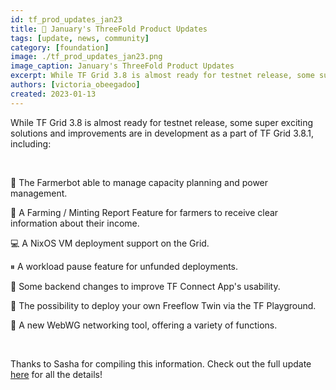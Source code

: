 ```yaml
---
id: tf_prod_updates_jan23
title: 📣 January's ThreeFold Product Updates
tags: [update, news, community]
category: [foundation]
image: ./tf_prod_updates_jan23.png
image_caption: January's ThreeFold Product Updates
excerpt: While TF Grid 3.8 is almost ready for testnet release, some super exciting solutions and improvements are in development as a part of TF Grid 3.8.1.
authors: [victoria_obeegadoo]
created: 2023-01-13
---
```

While TF Grid 3.8 is almost ready for testnet release, some super exciting solutions and improvements are in development as a part of TF Grid 3.8.1, including:

<br/>

🤖 The Farmerbot able to manage capacity planning and power management.

📃 A Farming / Minting Report Feature for farmers to receive clear information about their income.

💻 A NixOS VM deployment support on the Grid.

⏸ A workload pause feature for unfunded deployments.

📲 Some backend changes to improve TF Connect App's usability.

👯 The possibility to deploy your own Freeflow Twin via the TF Playground.

🔧 A new WebWG networking tool, offering a variety of functions.

<br/>

Thanks to Sasha for compiling this information. Check out the full update [here](https://forum.threefold.io/t/threefold-product-updates-january-2023/3694) for all the details!